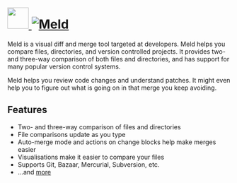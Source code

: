# [<img src="https://cdn.jsdelivr.net/gh/AdmiringWorm/chocolatey-packages@0e467f051e98f601b2cb42337c8f31ecc18f924c/icons/meld.png" height="48" width="48" /> ![Meld](https://img.shields.io/chocolatey/v/meld.svg?label=Meld&style=for-the-badge)](https://chocolatey.org/packages/meld)

Meld is a visual diff and merge tool targeted at developers. Meld helps you compare files, directories, and version controlled projects. It provides two- and three-way comparison of both files and directories, and has support for many popular version control systems.

Meld helps you review code changes and understand patches. It might even help you to figure out what is going on in that merge you keep avoiding.

## Features

- Two- and three-way comparison of files and directories
- File comparisons update as you type
- Auto-merge mode and actions on change blocks help make merges easier
- Visualisations make it easier to compare your files
- Supports Git, Bazaar, Mercurial, Subversion, etc.
- ...and [more](https://meldmerge.org/features.html)
